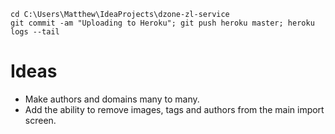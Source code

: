 ```
cd C:\Users\Matthew\IdeaProjects\dzone-zl-service
git commit -am "Uploading to Heroku"; git push heroku master; heroku logs --tail
```

Ideas
======
* Make authors and domains many to many.
* Add the ability to remove images, tags and authors from the main import screen.